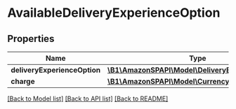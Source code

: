 # AvailableDeliveryExperienceOption

## Properties
Name | Type | Description | Notes
------------ | ------------- | ------------- | -------------
**deliveryExperienceOption** | [**\B1\AmazonSPAPI\Model\DeliveryExperienceOption**](DeliveryExperienceOption.md) |  | 
**charge** | [**\B1\AmazonSPAPI\Model\CurrencyAmount**](CurrencyAmount.md) |  | 

[[Back to Model list]](../README.md#documentation-for-models) [[Back to API list]](../README.md#documentation-for-api-endpoints) [[Back to README]](../README.md)


